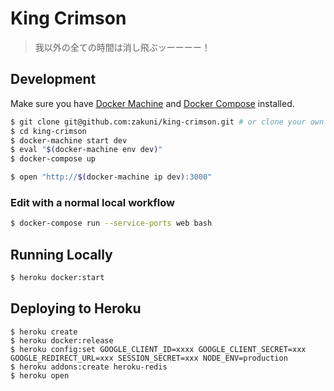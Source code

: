# King Crimson

> 我以外の全ての時間は消し飛ぶッーーーー！

## Development

Make sure you have [Docker Machine](https://docs.docker.com/machine/) and [Docker Compose](https://docs.docker.com/compose/) installed.

```sh
$ git clone git@github.com:zakuni/king-crimson.git # or clone your own fork
$ cd king-crimson
$ docker-machine start dev
$ eval "$(docker-machine env dev)"
$ docker-compose up
```

```sh
$ open "http://$(docker-machine ip dev):3000"
```

### Edit with a normal local workflow
```sh
$ docker-compose run --service-ports web bash  
```


## Running Locally

```sh
$ heroku docker:start
```

## Deploying to Heroku

```
$ heroku create
$ heroku docker:release
$ heroku config:set GOOGLE_CLIENT_ID=xxxx GOOGLE_CLIENT_SECRET=xxx GOOGLE_REDIRECT_URL=xxx SESSION_SECRET=xxx NODE_ENV=production
$ heroku addons:create heroku-redis
$ heroku open
```

